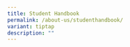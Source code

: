 ```yaml
---
title: Student Handbook
permalink: /about-us/studenthandbook/
variant: tiptap
description: ""
---
```

